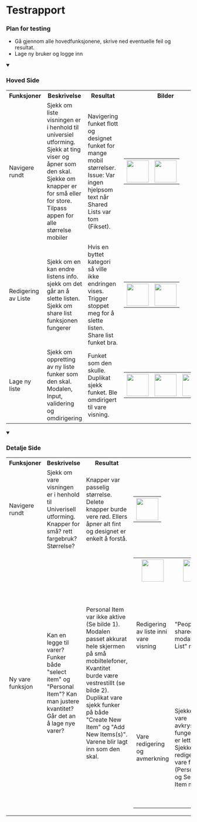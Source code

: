 # Testrapport

### Plan for testing
- Gå gjennom alle hovedfunksjonene, skrive ned eventuelle feil og resultat.
- Lage ny bruker og logge inn
  
<details open>
  <summary><h3>Hoved Side</h3></summary>

<table>
    <tr>
      <th>Funksjoner</th>
      <th>Beskrivelse</th>
      <th>Resultat</th>
      <th>Bilder</th>
    </tr>
  <!-- Eksempel -->
    <tr>
      <td>Navigere rundt</td>
      <td>Sjekk om liste visningen er i henhold til universiel utforming. Sjekk at ting viser og åpner som den skal. Sjekke om knapper er for små eller for store. Tilpass appen for alle størrelse mobiler</td>
      <td>Navigering funket flott og designet funket for mange mobil størrelser. <br> Issue: Var ingen hjelpsom text når Shared Lists var tom (Fikset).</td>
      <td> 
        <table>
          <th><img src="https://github.com/DennisMag/Pr-ve-Fagpr-ve/assets/108458368/9dd2b8fa-289d-4d1d-9bdf-798c2791b7af" width="60" /></th>
          <th><img src="https://github.com/DennisMag/Pr-ve-Fagpr-ve/assets/108458368/319bd0fd-9419-4dfb-b784-567c8eb14b0e" width="60" /></th>
        </table>
      </td>
    </tr>
    <tr>
      <td>Redigering av Liste</td>
      <td>Sjekk om en kan endre listens info. sjekk om det går an å slette listen. Sjekk om share list funksjonen fungerer</td>
      <td>Hvis en byttet kategori så ville ikke endringen vises. Trigger stoppet meg for å slette listen. Share list funket bra.</td>
      <td> 
        <table>
          <th><img src="https://github.com/DennisMag/Pr-ve-Fagpr-ve/assets/108458368/b5f50efb-4565-4f67-aae7-5e8c0faea1fe" width="60" /></th>
          <th><img src="https://github.com/DennisMag/Pr-ve-Fagpr-ve/assets/108458368/74112c6c-1dd7-4683-8a49-53b5e4bd9b35" width="60" /></th>
        </table>
      </td>
    </tr>
    <tr>
      <td>Lage ny liste</td>
      <td>Sjekk om oppretting av ny liste funker som den skal. Modalen, Input, validering og omdirigering</td>
      <td>Funket som den skulle. Duplikat sjekk funket. Ble omdirigert til vare visning.</td>
      <td> 
        <table>
          <th><img src="https://github.com/DennisMag/Pr-ve-Fagpr-ve/assets/108458368/4d8b6e5f-6958-41a0-931e-b365397b2ed9" width="60" /></th>
          <th><img src="https://github.com/DennisMag/Pr-ve-Fagpr-ve/assets/108458368/d9f553bb-f381-4e79-80de-ac330a442952" width="60" /></th>
          <th><img src="https://github.com/DennisMag/Pr-ve-Fagpr-ve/assets/108458368/19730810-0daa-4088-8240-392f027bb483" width="60" /></th>
        </table>
      </td>
    </tr>
</table>
</details>

<details open>
  <summary>
    <h3>Detalje Side</h3>
  </summary>

<table>
    <tr>
      <th>Funksjoner</th>
      <th>Beskrivelse</th>
      <th>Resultat</th>
      <th>Bilder</th>
    </tr>
    <tr>
      <td>Navigere rundt</td>
      <td>Sjekk om vare visningen er i henhold til Univerisell utforming. Knapper for små? rett fargebruk? Størrelse?</td>
      <td>Knapper var passelig størrelse. Delete knapper burde vere rød. Ellers åpner alt fint og designet er enkelt å forstå.</td>
      <td> 
        <table>
          <th><img src="https://github.com/DennisMag/Pr-ve-Fagpr-ve/assets/108458368/ec702b4e-e0ae-4688-ad26-b2b545fffd81" width="60" /></th>
        </table>
      </td>
    </tr>
    <tr>
      <td>Ny vare funksjon</td>
      <td>Kan en legge til varer? Funker både "select item" og "Personal Item"? Kan man justere kvantitet? Går det an å lage nye varer?</td>
      <td>Personal Item var ikke aktive (Se bilde 1). Modalen passet akkurat hele skjermen på små mobiltelefoner, Kvantitet burde være vestrestillt (se bilde 2). Duplikat vare sjekk funker på både "Create New Item" og "Add New Items(s)". Varene blir lagt inn som den skal.</td>
      <td> 
        <table>
          <th><img src="https://github.com/DennisMag/Pr-ve-Fagpr-ve/assets/108458368/7d3f861d-23ff-4b81-9a58-e38cc650dee5" width="60" /></th>
          <th><img src="https://github.com/DennisMag/Pr-ve-Fagpr-ve/assets/108458368/0ea4f61f-ac24-475a-a9c4-57662e7c0b83" width="60" /></th>
      </td>
    </tr>
    <tr>
      <td>Redigering av liste inni vare visning</td>
      <td>"People shared with" modal. "Edit List" modal</td>
      <td>"Edit list" funker som den skal, kunne kanskje ha fjernet scrollbaren på bunnen. samme gjelder "People shared with" (se bilde 2).</td>
      <td> 
        <table>
          <th><img src="https://github.com/DennisMag/Pr-ve-Fagpr-ve/assets/108458368/ed3f79a1-27c3-4780-bc36-b59ec82f805a" width="60" /></th>
          <th><img src="https://github.com/DennisMag/Pr-ve-Fagpr-ve/assets/108458368/ffa0a464-6586-4b0c-87b9-36ed27ffb003" width="60" /></th>
        </table>
      </td>
    </tr>
    <tr>
      <td>Vare redigering og avmerkning</td>
      <td>Sjekke om vare avkryssing fungerer og er lett synlig. Sjekke om redigering av vare funker (PersonalItem og Selected Item modal). </td>
      <td>Avskrysning på varer funker flott (bilde 1). Går an å slette vare og redigere varen. Modalen forandrer seg basert på hvilke type vare det er (bilde 2 og 3). Funker bra</td>
      <td> 
        <table>
          <th><img src="https://github.com/DennisMag/Pr-ve-Fagpr-ve/assets/108458368/57c64a3f-6d46-4ec6-b15a-646f2f7d7ed9" width="60" /></th>
          <th><img src="https://github.com/DennisMag/Pr-ve-Fagpr-ve/assets/108458368/0331a94d-f579-48c1-9f69-dc60ab6a4aff" width="60" /></th>
          <th><img src="https://github.com/DennisMag/Pr-ve-Fagpr-ve/assets/108458368/82739d3e-edea-4fa2-9cdf-0ae496548179" width="60" /></th>
        </table>
      </td>
    </tr>
</table>
</details>
